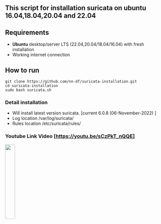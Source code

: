 ## This script for installation suricata on ubuntu 16.04,18.04,20.04 and 22.04

## Requirements
- **Ubuntu** desktop/server LTS (22.04,20.04/18.04/16.04) with fresh installation
- Working internet connection

## How to run
```
git clone https://github.com/nn-df/suricata-installation.git
cd suricata-installation
sudo bash suricata.sh
```

### Detail installation
- Will install latest version suricata. [current 6.0.8 (06-November-2022) ]
- Log location /var/log/suricata/
- Rules location /etc/suricata/rules/

### Youtube Link Video [https://youtu.be/sCzPkT_nQQE]
[<img src="https://img.youtube.com/vi/sCzPkT_nQQE/0.jpg" width="25%">](https://www.youtube.com/watch?v=sCzPkT_nQQE)
